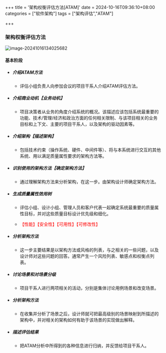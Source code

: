 +++
title = '架构权衡评估方法[ATAM]'
date = 2024-10-16T09:36:10+08:00
categories = ["软件架构"]
tags = ["架构评估","ATAM"]

+++



### 架构权衡评估方法







![image-20241016134025682](https://filestore.lifepoem.fun/know/202410161340737.png)





#### 基本阶段

- ##### 介绍ATAM方法

  - 评估小组负责人向参加会议的项目干系人介绍ATAM评估方法。

- ##### 介绍商业动机【业务动机】

  - 项目决策者从业务的角度介绍系统的概况。该描述应该包括系统最重要的功能、技术/管理/经济和政治方面的任何相关限制、与该项目相关的业务目标和上下文、主要的项目干系人，以及架构的驱动因素等。

- ##### 介绍架构【描述架构】

  - 包括技术约束（操作系统、硬件、中间件等）、将与本系统进行交互的其他系统、用以满足质量属性要求的架构方法等。

- ##### 识别使用的架构方法【确定架构方法】

  - 通过理解架构方法来分析架构，在这一步。由架构设计师确定架构方法。

- ##### 生成质量属性效用树

  - 评估小组、设计小组、管理人员和客户代表一起确定系统最重要的质量属性目标，并对这些质量目标设计优先级和细化。

  - <font color='red'>【性能】【安全性】【可用性】【可修改性】</font>

- ##### 分析架构方法

  - 这一步主要结果是以架构方法或风格的列表，与之相关的一些问题，以及设计师对这些问题的回答。通常产生一个风险列表、敏感点和权衡点列表。

- ##### 讨论场景和对场景分级

  - 项目干系人进行两项相关的活动，分别是集体讨论用例场景和改变场景。

- ##### 分析架构方法

  - 在收集并分析了场景之后，设计师就可把最高级别的场景映射到所描述的架构中，并对相关的架构如何有助于该场景的实现做出解释。

- ##### 描述评估结果

  - 把ATAM分析中所得到的各种信息进行归纳，并反馈给项目干系人。
